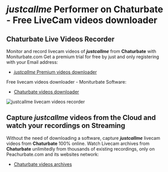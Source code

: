 # _justcallme_ Performer on Chaturbate - Free LiveCam videos downloader

## Chaturbate Live Videos Recorder

Monitor and record livecam videos of **_justcallme_** from **Chaturbate** with Moniturbate.com
Get a premium trial for free by just and only registering with your Email address:
* [_justcallme_ Premium videos downloader](https://moniturbate.com/request-demo-licence-key.html)

Free livecam videos downloader - Moniturbate Software:
* [Chaturbate videos downloader](https://moniturbate.com/moniturbate-download-software.html)

![_justcallme_ livecam videos recorder](https://peachurnet.com/templates/moniturbate-software.png)


## Capture _justcallme_ videos from the Cloud and watch your recordings on Streaming

Without the need of downloading a software, capture **_justcallme_** livecam videos from **Chaturbate** 100% online.
Watch Livecam archives from **Chaturbate** unlimitedly from thousands of existing recordings, only on Peachurbate.com and its websites network:
* [Chaturbate videos archives](https://peachurnet.com/)